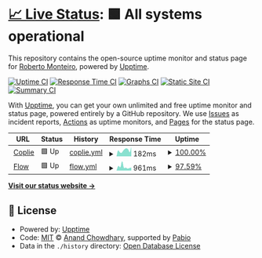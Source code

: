 # [📈 Live Status](https://flourigh.github.io/upptime): <!--live status--> **🟩 All systems operational**

This repository contains the open-source uptime monitor and status page for [Roberto Monteiro](https://linkedin.com/in/flourigh), powered by [Upptime](https://github.com/upptime/upptime).

[![Uptime CI](https://github.com/flourigh/upptime/workflows/Uptime%20CI/badge.svg)](https://github.com/flourigh/upptime/actions?query=workflow%3A%22Uptime+CI%22)
[![Response Time CI](https://github.com/flourigh/upptime/workflows/Response%20Time%20CI/badge.svg)](https://github.com/flourigh/upptime/actions?query=workflow%3A%22Response+Time+CI%22)
[![Graphs CI](https://github.com/flourigh/upptime/workflows/Graphs%20CI/badge.svg)](https://github.com/flourigh/upptime/actions?query=workflow%3A%22Graphs+CI%22)
[![Static Site CI](https://github.com/flourigh/upptime/workflows/Static%20Site%20CI/badge.svg)](https://github.com/flourigh/upptime/actions?query=workflow%3A%22Static+Site+CI%22)
[![Summary CI](https://github.com/flourigh/upptime/workflows/Summary%20CI/badge.svg)](https://github.com/flourigh/upptime/actions?query=workflow%3A%22Summary+CI%22)

With [Upptime](https://upptime.js.org), you can get your own unlimited and free uptime monitor and status page, powered entirely by a GitHub repository. We use [Issues](https://github.com/flourigh/upptime/issues) as incident reports, [Actions](https://github.com/flourigh/upptime/actions) as uptime monitors, and [Pages](https://flourigh.github.io/upptime) for the status page.

<!--start: status pages-->
<!-- This summary is generated by Upptime (https://github.com/upptime/upptime) -->
<!-- Do not edit this manually, your changes will be overwritten -->
<!-- prettier-ignore -->
| URL | Status | History | Response Time | Uptime |
| --- | ------ | ------- | ------------- | ------ |
| <img alt="" src="https://icons.duckduckgo.com/ip3/www.coplie.com.ico" height="13"> [Coplie](https://www.coplie.com) | 🟩 Up | [coplie.yml](https://github.com/flourigh/upptime/commits/HEAD/history/coplie.yml) | <details><summary><img alt="Response time graph" src="./graphs/coplie/response-time-week.png" height="20"> 182ms</summary><br><a href="https://flourigh.github.io/upptime/history/coplie"><img alt="Response time 175" src="https://img.shields.io/endpoint?url=https%3A%2F%2Fraw.githubusercontent.com%2Fflourigh%2Fupptime%2FHEAD%2Fapi%2Fcoplie%2Fresponse-time.json"></a><br><a href="https://flourigh.github.io/upptime/history/coplie"><img alt="24-hour response time 275" src="https://img.shields.io/endpoint?url=https%3A%2F%2Fraw.githubusercontent.com%2Fflourigh%2Fupptime%2FHEAD%2Fapi%2Fcoplie%2Fresponse-time-day.json"></a><br><a href="https://flourigh.github.io/upptime/history/coplie"><img alt="7-day response time 182" src="https://img.shields.io/endpoint?url=https%3A%2F%2Fraw.githubusercontent.com%2Fflourigh%2Fupptime%2FHEAD%2Fapi%2Fcoplie%2Fresponse-time-week.json"></a><br><a href="https://flourigh.github.io/upptime/history/coplie"><img alt="30-day response time 164" src="https://img.shields.io/endpoint?url=https%3A%2F%2Fraw.githubusercontent.com%2Fflourigh%2Fupptime%2FHEAD%2Fapi%2Fcoplie%2Fresponse-time-month.json"></a><br><a href="https://flourigh.github.io/upptime/history/coplie"><img alt="1-year response time 175" src="https://img.shields.io/endpoint?url=https%3A%2F%2Fraw.githubusercontent.com%2Fflourigh%2Fupptime%2FHEAD%2Fapi%2Fcoplie%2Fresponse-time-year.json"></a></details> | <details><summary><a href="https://flourigh.github.io/upptime/history/coplie">100.00%</a></summary><a href="https://flourigh.github.io/upptime/history/coplie"><img alt="All-time uptime 100.00%" src="https://img.shields.io/endpoint?url=https%3A%2F%2Fraw.githubusercontent.com%2Fflourigh%2Fupptime%2FHEAD%2Fapi%2Fcoplie%2Fuptime.json"></a><br><a href="https://flourigh.github.io/upptime/history/coplie"><img alt="24-hour uptime 100.00%" src="https://img.shields.io/endpoint?url=https%3A%2F%2Fraw.githubusercontent.com%2Fflourigh%2Fupptime%2FHEAD%2Fapi%2Fcoplie%2Fuptime-day.json"></a><br><a href="https://flourigh.github.io/upptime/history/coplie"><img alt="7-day uptime 100.00%" src="https://img.shields.io/endpoint?url=https%3A%2F%2Fraw.githubusercontent.com%2Fflourigh%2Fupptime%2FHEAD%2Fapi%2Fcoplie%2Fuptime-week.json"></a><br><a href="https://flourigh.github.io/upptime/history/coplie"><img alt="30-day uptime 100.00%" src="https://img.shields.io/endpoint?url=https%3A%2F%2Fraw.githubusercontent.com%2Fflourigh%2Fupptime%2FHEAD%2Fapi%2Fcoplie%2Fuptime-month.json"></a><br><a href="https://flourigh.github.io/upptime/history/coplie"><img alt="1-year uptime 100.00%" src="https://img.shields.io/endpoint?url=https%3A%2F%2Fraw.githubusercontent.com%2Fflourigh%2Fupptime%2FHEAD%2Fapi%2Fcoplie%2Fuptime-year.json"></a></details>
| <img alt="" src="https://n8n-xj4o.onrender.com/favicon.ico" height="13"> [Flow](https://n8n-xj4o.onrender.com/webhook/88e250e4-373d-44c5-98b3-c62e0713439a) | 🟩 Up | [flow.yml](https://github.com/flourigh/upptime/commits/HEAD/history/flow.yml) | <details><summary><img alt="Response time graph" src="./graphs/flow/response-time-week.png" height="20"> 961ms</summary><br><a href="https://flourigh.github.io/upptime/history/flow"><img alt="Response time 961" src="https://img.shields.io/endpoint?url=https%3A%2F%2Fraw.githubusercontent.com%2Fflourigh%2Fupptime%2FHEAD%2Fapi%2Fflow%2Fresponse-time.json"></a><br><a href="https://flourigh.github.io/upptime/history/flow"><img alt="24-hour response time 868" src="https://img.shields.io/endpoint?url=https%3A%2F%2Fraw.githubusercontent.com%2Fflourigh%2Fupptime%2FHEAD%2Fapi%2Fflow%2Fresponse-time-day.json"></a><br><a href="https://flourigh.github.io/upptime/history/flow"><img alt="7-day response time 961" src="https://img.shields.io/endpoint?url=https%3A%2F%2Fraw.githubusercontent.com%2Fflourigh%2Fupptime%2FHEAD%2Fapi%2Fflow%2Fresponse-time-week.json"></a><br><a href="https://flourigh.github.io/upptime/history/flow"><img alt="30-day response time 961" src="https://img.shields.io/endpoint?url=https%3A%2F%2Fraw.githubusercontent.com%2Fflourigh%2Fupptime%2FHEAD%2Fapi%2Fflow%2Fresponse-time-month.json"></a><br><a href="https://flourigh.github.io/upptime/history/flow"><img alt="1-year response time 961" src="https://img.shields.io/endpoint?url=https%3A%2F%2Fraw.githubusercontent.com%2Fflourigh%2Fupptime%2FHEAD%2Fapi%2Fflow%2Fresponse-time-year.json"></a></details> | <details><summary><a href="https://flourigh.github.io/upptime/history/flow">97.59%</a></summary><a href="https://flourigh.github.io/upptime/history/flow"><img alt="All-time uptime 97.59%" src="https://img.shields.io/endpoint?url=https%3A%2F%2Fraw.githubusercontent.com%2Fflourigh%2Fupptime%2FHEAD%2Fapi%2Fflow%2Fuptime.json"></a><br><a href="https://flourigh.github.io/upptime/history/flow"><img alt="24-hour uptime 93.44%" src="https://img.shields.io/endpoint?url=https%3A%2F%2Fraw.githubusercontent.com%2Fflourigh%2Fupptime%2FHEAD%2Fapi%2Fflow%2Fuptime-day.json"></a><br><a href="https://flourigh.github.io/upptime/history/flow"><img alt="7-day uptime 97.59%" src="https://img.shields.io/endpoint?url=https%3A%2F%2Fraw.githubusercontent.com%2Fflourigh%2Fupptime%2FHEAD%2Fapi%2Fflow%2Fuptime-week.json"></a><br><a href="https://flourigh.github.io/upptime/history/flow"><img alt="30-day uptime 97.59%" src="https://img.shields.io/endpoint?url=https%3A%2F%2Fraw.githubusercontent.com%2Fflourigh%2Fupptime%2FHEAD%2Fapi%2Fflow%2Fuptime-month.json"></a><br><a href="https://flourigh.github.io/upptime/history/flow"><img alt="1-year uptime 97.59%" src="https://img.shields.io/endpoint?url=https%3A%2F%2Fraw.githubusercontent.com%2Fflourigh%2Fupptime%2FHEAD%2Fapi%2Fflow%2Fuptime-year.json"></a></details>

<!--end: status pages-->

[**Visit our status website →**](https://flourigh.github.io/upptime)

## 📄 License

- Powered by: [Upptime](https://github.com/upptime/upptime)
- Code: [MIT](./LICENSE) © [Anand Chowdhary](https://anandchowdhary.com), supported by [Pabio](https://pabio.com)
- Data in the `./history` directory: [Open Database License](https://opendatacommons.org/licenses/odbl/1-0/)
